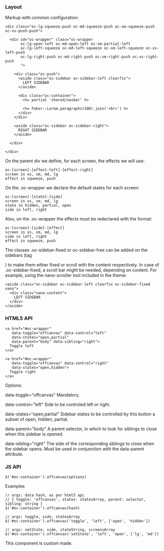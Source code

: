 ### Layout

Markup with common configuration:

    <div class="oc-lg-squeeze-push oc-md-squeeze-push oc-sm-squeeze-push oc-xs-push-push">

      <div id="oc-wrapper" class="oc-wrapper
           oc-lg-open-left oc-md-open-left oc-sm-partial-left
           oc-lg-left-squeeze oc-md-left-squeeze oc-sm-left-squeeze oc-xs-left-push
           oc-lg-right-push oc-md-right-push oc-sm-right-push oc-xs-right-push
           ">

        <div class="oc-push">
          <aside class="oc-sidebar oc-sidebar-left clearfix">
            LEFT SIDEBAR
          </aside>

          <div class="oc-container">
            <%= partial 'shared/navbar' %>

            <%= Faker::Lorem.paragraphs(100).join('<br>') %>
          </div>
        </div>

        <aside class="oc-sidebar oc-sidebar-right">
          RIGHT SIDEBAR
        </aside>

      </div>

    </div>

On the parent div we define, for each screen, the effects we will use:

    oc-[screen]-[effect-left]-[effect-right]
    screen in xs, sm, md, lg
    effect in squeeze, push

On the .oc-wrapper we declare the default states for each screen:

    oc-[screen]-[state]-[side]
    screen in xs, sm, md, lg
    state in hidden, partial, open
    side in left, right

Also, on the .oc-wrapper the effects must be redeclared with the format:

    oc-[screen]-[side]-[effect]
    screen in xs, sm, md, lg
    side in left, right
    effect in squeeze, push

The classes .oc-sidebar-fixed or oc-sidebar-free can be added on the sidebars
(tag <aside>) to make them either fixed or scroll with the content respectively.
In case of .oc-sidebar-fixed, a scroll bar might be needed, depending on content.
For example, using the nano-scroller tool included in the theme:

    <aside class="oc-sidebar oc-sidebar-left clearfix oc-sidebar-fixed nano">
      <div class="nano-content">
        LEFT SIDEBAR
      </div>
    </aside>

### HTML5 API

    <a href="#oc-wrapper"
       data-toggle="offcanvas" data-control="left"
       data-states="open,partial"
       data-parent="body" data-sibling="right">
      Toggle left
    </a>

    <a href="#oc-wrapper"
       data-toggle="offcanvas" data-control="right"
       data-states="open,hidden">
      Toggle right
    </a>

Options:

data-toggle="offcanvas"
Mandatory.

data-control="left"
Side to be controled left or right.

data-states="open,partial"
Sidebar states to be controlled by this button
a subset of open, hidden, partial.

data-parent="body"
A parent selector, in which to look for siblings to close when this
sidebar is opened.

data-sibling="right"
The side of the corresponding siblings to close when the sidebar opens.
Must be used in conjunction with the data-parent attribute.

### JS API

    $('#oc-container').offcanvas(options)

Examples

    // args: data hash, as per html5 api
    // { toggle: 'offcanvas', states: statesArray, parent: selector, sibling: string }
    $('#oc-container').offcanvas(hash)

    // args: toggle, side, statesArray
    $('#oc-container').offcanvas('toggle', 'left', ['open', 'hidden'])

    // args: setState, side, stateString, screensArray
    $('#oc-container').offcanvas('setState', 'left', 'open', ['lg', 'md'])

This component is custom made.
